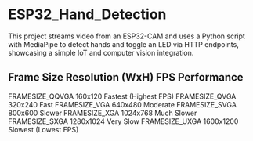 # ESP32_Hand_Detection
This project streams video from an ESP32-CAM and uses a Python script with MediaPipe to detect hands and toggle an LED via HTTP endpoints, showcasing a simple IoT and computer vision integration.

Frame Size              Resolution (WxH)        FPS Performance
------------------------------------------------------------
FRAMESIZE_QQVGA          160x120                  Fastest (Highest FPS)
FRAMESIZE_QVGA           320x240                  Fast
FRAMESIZE_VGA            640x480                  Moderate
FRAMESIZE_SVGA           800x600                  Slower
FRAMESIZE_XGA            1024x768                 Much Slower
FRAMESIZE_SXGA           1280x1024                Very Slow
FRAMESIZE_UXGA           1600x1200                Slowest (Lowest FPS)

